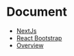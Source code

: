 # Document

- [NextJs](https://nextjs.org/docs)
- [React Bootstrap](https://react-bootstrap.netlify.app/docs/getting-started/introduction/)
- [Overview](https://drive.google.com/file/d/1rcHTssLpntLjQ_dBuKgD_eJWaAc97XhK/view)